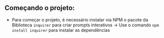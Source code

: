 ## Começando o projeto:
- Para começar o projeto, é necessário instalar via NPM o pacote da Biblioteca `inquirer` para criar prompts interativos
     -> Use o comando `npm install inquirer` para instalar as dependências